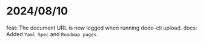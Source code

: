 
# 2024/08/10

feat: The document URL is now logged when running dodo-cli upload.
docs: Added `Yaml Spec` and `Roadmap pages`.